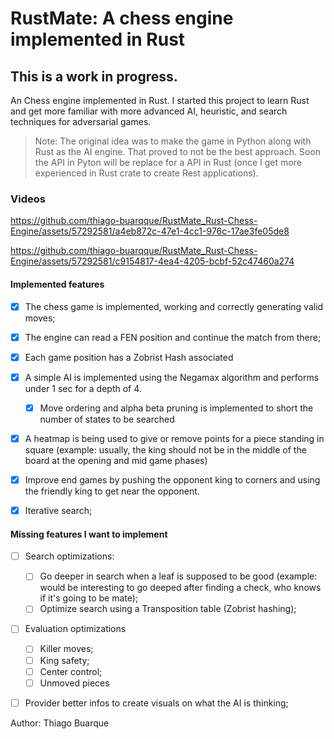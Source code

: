 # RustMate: A chess engine implemented in Rust

## This is a work in progress. 

An Chess engine implemented in Rust. I started this project to learn Rust and get more familiar with more advanced AI, heuristic, and search techniques for adversarial games.

> Note: The original idea was to make the game in Python along with Rust as the AI engine. That proved to not be
the best approach. Soon the API in Pyton will be replace for a API in Rust (once I get more experienced in Rust crate to create Rest applications).

### Videos

https://github.com/thiago-buarqque/RustMate_Rust-Chess-Engine/assets/57292581/a4eb872c-47e1-4cc1-976c-17ae3fe05de8

https://github.com/thiago-buarqque/RustMate_Rust-Chess-Engine/assets/57292581/c9154817-4ea4-4205-bcbf-52c47460a274

#### Implemented features

- [x] The chess game is implemented, working and correctly generating valid moves;
- [x] The engine can read a FEN position and continue the match from there;
- [x] Each game position has a Zobrist Hash associated
- [x] A simple AI is implemented using the Negamax algorithm and performs under 1 sec for a depth of 4.
  - [x] Move ordering and alpha beta pruning is implemented to short the number of states to be searched
- [x] A heatmap is being used to give or remove points for a piece standing in square (example: usually, the king should not be in the middle of the board at the opening and mid game phases)
- [x] Improve end games by pushing the opponent king to corners and using the friendly king to get near the opponent.
- [x] Iterative search;


#### Missing features I want to implement

- [ ] Search optimizations:
  - [ ] Go deeper in search when a leaf is supposed to be good (example: would be interesting to go deeped after finding a check, who knows if it's going to be mate);
  - [ ] Optimize search using a Transposition table (Zobrist hashing);
- [ ] Evaluation optimizations
  - [ ] Killer moves;
  - [ ] King safety;
  - [ ] Center control;
  - [ ] Unmoved pieces
- [ ] Provider better infos to create visuals on what the AI is thinking;


Author: Thiago Buarque